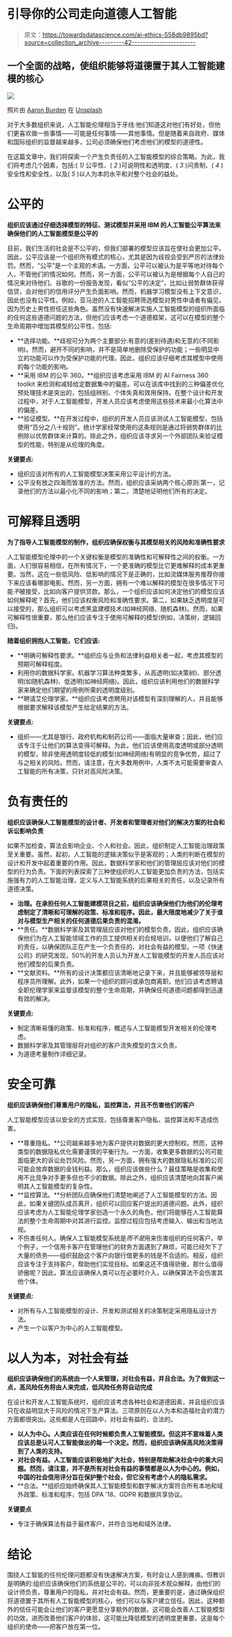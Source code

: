 # 引导你的公司走向道德人工智能

> 原文：<https://towardsdatascience.com/ai-ethics-558db9895bd?source=collection_archive---------42----------------------->

## 一个全面的战略，使组织能够将道德置于其人工智能建模的核心

![](img/8bbae2b1b4aa1be90f6cb2b325bb6d84.png)

照片由 [Aaron Burden](https://unsplash.com/@aaronburden) 在 [Unsplash](https://unsplash.com/photos/NXt5PrOb_7U)

对于大多数组织来说，人工智能伦理相当于牙线:他们知道这对他们有好处，但他们更喜欢做一些事情——可能是任何事情——其他事情。但是随着来自政府、媒体和国际组织的监督越来越多，公司必须确保他们考虑他们的模型的道德性。

在这篇文章中，我们将探索一个产生负责任的人工智能模型的综合策略。为此，我们将考虑几个因素，包括:( *1)* 公平性、( *2* )可说明性和透明度、( *3* )问责制、( *4* )安全性和安全性，以及( *5* )以人为本的水平和对整个社会的益处。

# 公平的

**组织应该通过仔细选择模型的特征、测试模型并采用 IBM 的人工智能公平算法来确保他们的人工智能模型是公平的**

目前，我们生活的社会是不公平的，但我们部署的模型应该旨在使社会更加公平。因此，公平应该是一个组织所有模式的核心，尤其是因为歧视会受到严厉的法律处罚。然而，“公平”是一个主观的术语。一方面，公平可以被认为是平等地对待每个人，不管他们的情况如何。然而，另一方面，公平可以被认为是根据每个人自己的情况来对待他们。谷歌的一份报告发现，看似“公平的决定”，比如让弱势群体获得信贷，会对他们的信用评分产生负面影响。然而，机器学习模型没有上下文意识，因此也没有公平性。例如，亚马逊的人工智能招聘筛选模型对男性申请者有偏见，因为历史上男性担任这些角色。虽然没有快速解决实施人工智能模型的组织所面临的任何这些道德问题的方法，但他们应该考虑一个道德框架，这可以在模型的整个生命周期中增加其模型的公平性，包括:

*   **选择功能。**歧视可分为两个主要部分:有意的(差别待遇)和无意的(不同影响)。然而，避开不同的影响，并不是简单地删除受保护的功能；一些明显中立的功能可以作为受保护功能的代理。因此，组织应该仔细考虑其模型中使用的每个功能的影响。
*   **采用 IBM 的公平 360。**组织应该考虑采用 IBM 的 AI Fairness 360 toolkit 来检测和减轻给定数据集中的偏差。可以在该库中找到的三种偏差优化预处理技术是突出的，包括组辨别、个体失真和效用保持。在整个设计和开发过程中，对于人工智能模型，开发人员应该考虑使用这些技术来最小化算法中的偏差。
*   **验证模型。**在开发过程中，组织的开发人员应该测试人工智能模型，包括使用“百分之八十规则”。统计学家经常使用的这条规则是通过将弱势群体的比例除以优势群体来计算的。除此之外，组织应该寻求另一个外部团队来验证模型的性能，特别是从伦理的角度。

**关键要点:**

*   组织应该对所有的人工智能模型决策采用公平设计的方法。
*   公平没有放之四海而皆准的方法。然而，组织应该采纳两个核心原则:第一，记录他们的方法以最小化不同的影响；第二，清楚地证明他们所有的决定。

# **可解释且透明**

**为了指导人工智能模型的制作，组织应确保权衡与其模型相关的风险和准确性要求**

人工智能模型伦理中的一个关键权衡是模型的准确性和可解释性之间的权衡。一方面，人们很容易相信，在所有情况下，一个更准确的模型比它更难解释的成本更重要。当然，这在一些低风险、低影响的情况下是正确的，比如流媒体服务推荐你接下来应该看哪部电影。然而，另一方面，拥有一个难以解释的模型在很多情况下可能*不*被接受，比如向客户提供贷款。那么，一个组织应该如何决定他们的模型应该如何解释呢？首先，他们应该权衡风险和准确性要求。第二，如果缺乏透明度是可以接受的，那么组织可以考虑黑盒建模技术(如神经网络、随机森林)。然而，如果可解释性很重要，那么他们应该专注于使用可解释的模型(例如，决策树，逻辑回归)。

**随着组织拥抱人工智能，它们应该:**

*   **明确可解释性要求。**组织应与业务和法律利益相关者一起，考虑其模型的预期可解释程度。
*   利用你的数据科学家。机器学习算法种类繁多，从高透明(如决策树)、部分透明(如随机森林)、低透明(如神经网络)。因此，组织应该利用他们的数据科学家来确定他们期望的用例所需的透明度级别。
*   **聘请艾伦理学家。**组织应该考虑聘用对该模型有深刻理解的人，并且能够根据要求解释该模型产生给定结果的方法。

**关键要点:**

*   组织——尤其是银行、政府机构和制药公司——面临大量审查；因此，他们应该专注于让他们的算法变得可解释。为此，他们应该使用高度透明或部分透明的模型，除非使用透明度较低的模型(如神经网络)有明显的竞争优势，超过了与之相关的风险。然而，请注意，在大多数用例中，人类不太可能需要审查人工智能的所有决策，只针对高风险决策。

# 负有责任的

**组织应该确保人工智能模型的设计者、开发者和管理者对他们的解决方案的社会和诉讼影响负责**

如果不加检查，算法会影响企业、个人和社会。因此，组织制定人工智能治理政策至关重要。虽然，起初，人工智能的逻辑决策似乎是客观的；人类的判断在模型的设计和开发中起着重要的作用。因此，数据科学家和他们的管理层应该对他们的模型的行为负责。下面的列表探索了三种使组织的人工智能更加负责的方法，包括实施强有力的人工智能治理，定义与人工智能系统的后果相关的责任，以及记录所有道德决策。

*   **治理。在承担任何人工智能建模项目之前，组织应该确保他们为他们的伦理考虑制定了清晰和可理解的政策、标准和程序。因此，最大限度地减少了关于谁对与模型生产相关的任何道德后果负责的混淆。**
*   **责任。**数据科学家及其管理层应该对他们的模型负责。因此，组织应该确保他们为在人工智能领域工作的员工提供相关的合规培训，以便他们了解自己的责任，以确保团队正在产生一个负责任的、对社会有益的模型。一项《快速公司》的研究发现，50%的开发人员认为开发人工智能模型的开发人员应该对他们模型的后果负责。
*   **文献资料。**所有的设计决策都应该清晰地记录下来，并且能够被领导层和程序员所理解。此外，如果一个组织的顾问或承包商离职，他们应该考虑聘请全职伦理学家来监督该模型的整个生命周期，并确保任何道德问题都得到迅速有效的解决。

**关键要点:**

*   制定清晰易懂的政策、标准和程序，概述与人工智能模型开发相关的伦理考虑。
*   数据科学家及其管理层将对组织的客户流失模型的含义负责。
*   为道德考量制作详细记录。

# 安全可靠

**组织应该确保他们尊重用户的隐私，监控算法，并且不伤害他们的客户**

人工智能模型应该以安全的方式实现，包括尊重客户隐私、监控算法和不造成伤害。

*   **尊重隐私。**公司越来越多地为客户提供对数据的更大控制权。然而，这种类型的数据隐私优化需要谨慎的平衡行为。一方面，收集更多数据的公司可能面临更大的诉讼处罚风险。然而，另一方面，拥有强大的数据隐私标准的公司可能会放弃数据的金钱利益。那么，组织应该做些什么？最佳策略是收集和使用不比竞争对手更多但也不少的数据。除此之外，组织应该清楚地向其客户阐明其人工智能模型的复杂性。
*   **监控算法。**分析团队应确保他们清楚地阐述了人工智能模型的方法。因此，如果关键团队成员离开，组织可以回应客户提出的道德问题。此外，组织应该考虑为人工智能伦理学家创造一个永久的角色，他们将能够在人工智能算法的整个生命周期中对其进行监控。监控过程应包括考虑输入、输出和当地法规。
*   不伤害任何人。确保人工智能模型系统是*而不是*用来伤害组织的任何客户。举个例子，一个信用卡客户在管理他们的财务方面遇到了麻烦，可能已经欠下了大量的债务——组织鼓励这个客户向银行借更多的钱是不合适的。相反，组织应该专注于支持客户，帮助他们实现目标。如果这还不值得骄傲，那什么值得骄傲呢？因此，算法应该确保人类可以在必要时介入，以确保算法不会伤害其他个体。

**关键要点:**

*   对所有与人工智能模型的设计、开发和测试相关的决策制定采用隐私设计方法。
*   产生一个以客户为中心的人工智能模型。

# **以人为本，对社会有益**

**组织应该确保他们的系统由一个人来管理，对社会有益，并且合法。为了做到这一点，高风险任务将由人来完成，低风险任务将自动完成**

在设计和开发人工智能系统时，组织应该考虑各种社会和道德因素，并且组织应该只在收益明显大于风险的情况下生产算法。三项原则在以人为本和造福社会的潜力方面都很突出。这些都是人在回路中，对社会有益的，合法的。

*   **以人为中心。人类应该在任何时候都负责人工智能模型。但这并不意味着人类应该总是认可人工智能做出的每一个决定。然而，组织应该确保高风险决策得到了人类的支持。**
*   **对社会有益。人工智能应该积极地扩大社会，特别是帮助解决社会中的重大问题。然而，请注意，并不是所有对社会有益的事情都是以人为中心的。例如，中国的社会信用评分旨在保护整个社会，但它没有考虑个人的隐私需求。**
*   **合法。**组织应始终确保其人工智能模型和数字解决方案符合所有本地和域外政策、标准和程序，包括 DPA '18、GDPR 和数据共享协议。

**关键要点**

*   专注于确保算法有益于最终客户，并符合当地和域外法律。

# 结论

围绕人工智能的任何伦理问题都没有快速解决方案，有时会让人感到瘫痪。但教训是明确的:组织应该确保他们的系统是公平的，可以向非技术观众解释，由他们的设计师负责，尊重用户的隐私，并对社会有益。然而，更重要的是，通过确保组织将道德置于其所有人工智能模型的核心，他们可以与客户建立信任。因此，这种额外的信任可能会让他们的客户更愿意分享额外的数据，这可能会改善人工智能模型的功效，进而改善他们客户的体验，这可能比降低模型的透明度更重要。这是每个组织的使命——把客户放在第一位。